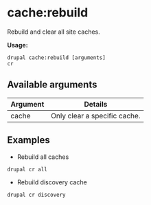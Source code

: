 # cache:rebuild
Rebuild and clear all site caches.

**Usage:**
```
drupal cache:rebuild [arguments]
cr
```

## Available arguments
Argument | Details
---------|-------------
cache | Only clear a specific cache.

## Examples
* Rebuild all caches
```
drupal cr all
```
* Rebuild discovery cache
```
drupal cr discovery
```
